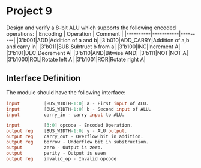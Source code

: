 # Project 9
Design and verify a 8-bit ALU which supports the following encoded operations:
| Encoding | Operation | Comment |
|----------|-----------|---------|
|3'b001|ADD|Addition of a and b|
|3'b010|ADD_CARRY|Addition of a,b and carry in|
|3'b011|SUB|Subtruct b from a|
|3'b100|INC|Increment A|
|3'b101|DEC|Decrement A|
|3'b110|AND|Bitwise AND|
|3'b111|NOT|NOT A|
|3'b1000|ROL|Rotate left A|
|3'b1001|ROR|Rotate right A|

## Interface Definition
The module should have the following interface:

```verilog
input         [BUS_WIDTH-1:0] a - First input of ALU.
input         [BUS_WIDTH-1:0] b - Second input of ALU.
input         carry_in - carry input to ALU.

input         [3:0] opcode - Encoded Operation. 
output reg    [BUS_WIDTH-1:0] y - ALU output.
output reg    carry_out - Overflow bit in addition.
output reg    borrow - Underflow bit in substruction.
output        zero - Output is zero.
output        parity - Output is even
output reg    invalid_op - Invalid opcode
```
